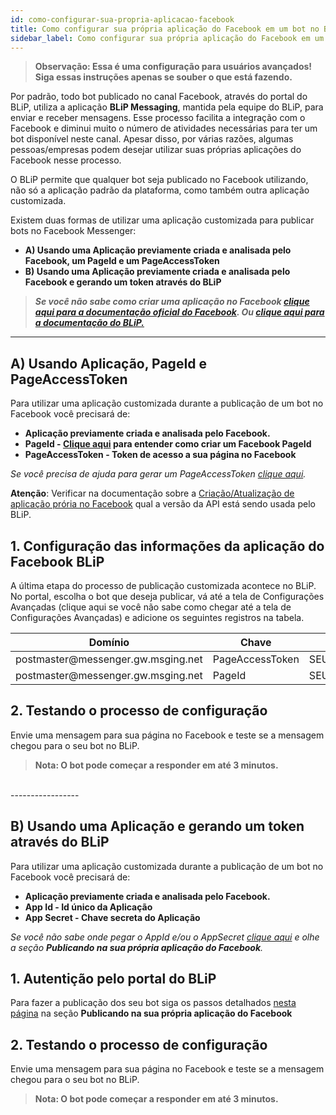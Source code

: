 ```yaml
---
id: como-configurar-sua-propria-aplicacao-facebook
title: Como configurar sua própria aplicação do Facebook em um bot no BLiP
sidebar_label: Como configurar sua própria aplicação do Facebook em um bot no BLiP
---
```


> **Observação: Essa é uma configuração para usuários avançados! Siga essas instruções apenas se souber o que está fazendo.**

Por padrão, todo bot publicado no canal Facebook, através do portal do BLiP, utiliza a aplicação **BLiP Messaging**, mantida pela equipe do BLiP, para enviar e receber mensagens. Esse processo facilita a integração com o Facebook e diminui muito o número de atividades necessárias para ter um bot disponível neste canal. Apesar disso, por várias razões, algumas pessoas/empresas podem desejar utilizar suas próprias aplicações do Facebook nesse processo.

O BLiP permite que qualquer bot seja publicado no Facebook utilizando, não só a aplicação padrão da plataforma, como também outra aplicação customizada.

Existem duas formas de utilizar uma aplicação customizada para publicar bots no Facebook Messenger:

* **A) Usando uma Aplicação previamente criada e analisada pelo Facebook, um PageId e um PageAccessToken**
* **B) Usando uma Aplicação previamente criada e analisada pelo Facebook e gerando um token através do BLiP**

> ***Se você não sabe como criar uma aplicação no Facebook [clique aqui para a documentação oficial do Facebook](https://developers.facebook.com/docs/messenger-platform/getting-started/app-setup). Ou [clique aqui para a documentação do BLiP.](https://help.blip.ai/docs/en/channels/messenger/como-criar-sua-propria-aplicacao-facebook)*<br>**

-----------------

##  A) Usando Aplicação, PageId e PageAccessToken

Para utilizar uma aplicação customizada durante a publicação de um bot no Facebook você precisará de:

* **Aplicação previamente criada e analisada pelo Facebook.**
* **PageId - [Clique aqui](https://findmyfbid.com/) para entender como criar um Facebook PageId**
* **PageAccessToken - Token de acesso a sua página no Facebook**

*Se você precisa de ajuda para gerar um PageAccessToken [clique aqui](https://developers.facebook.com/docs/messenger-platform/getting-started/app-setup).*

**Atenção**: Verificar na documentação sobre a [Criação/Atualização de aplicação prória no Facebook](https://help.blip.ai/docs/en/channels/messenger/como-criar-sua-propria-aplicacao-facebook) qual a versão da API está sendo usada pelo BLiP.

## 1. Configuração das informações da aplicação do Facebook BLiP

A última etapa do processo de publicação customizada acontece no BLiP. No portal, escolha o bot que deseja publicar, vá até a tela de Configurações Avançadas (clique aqui se você não sabe como chegar até a tela de Configurações Avançadas) e adicione os seguintes registros na tabela.

| Domínio | Chave | Valor |
|------------------------------------|-----------------|-----------------------|
| postmaster@messenger<span>.</span>gw<span>.</span>msging<span>.</span>net | PageAccessToken | SEU_PAGE_ACCESS_TOKEN |
| postmaster@messenger<span>.</span>gw<span>.</span>msging<span>.</span>net | PageId | SEU_PAGE_ID |

## 2. Testando o processo de configuração

Envie uma mensagem para sua página no Facebook e teste se a mensagem chegou para o seu bot no BLiP.

> **Nota: O bot pode começar a responder em até 3 minutos.**

<br>
-----------------

##  B) Usando uma Aplicação e gerando um token através do BLiP

Para utilizar uma aplicação customizada durante a publicação de um bot no Facebook você precisará de:

* **Aplicação previamente criada e analisada pelo Facebook.**
* **App Id - Id único da Aplicação**
* **App Secret - Chave secreta do Aplicação**

*Se você não sabe onde pegar o AppId e/ou o AppSecret [clique aqui](https://help.blip.ai/docs/en/channels/messenger/publicando-bot-no-messenger/) e olhe a seção **Publicando na sua própria aplicação do Facebook**.*

## 1. Autentição pelo portal do BLiP

Para fazer a publicação dos seu bot siga os passos detalhados [nesta página](https://help.blip.ai/docs/en/channels/messenger/publicando-bot-no-messenger/) na seção **Publicando na sua própria aplicação do Facebook**

## 2. Testando o processo de configuração

Envie uma mensagem para sua página no Facebook e teste se a mensagem chegou para o seu bot no BLiP.

> **Nota: O bot pode começar a responder em até 3 minutos.**

<br>

<!-- Rating frame -->
<script type="text/javascript" src="/scripts/rating.js"></script>